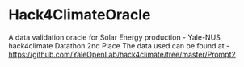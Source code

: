 # Hack4ClimateOracle
A data validation oracle for Solar Energy production - Yale-NUS hack4climate Datathon 2nd Place
The data used can be found at - https://github.com/YaleOpenLab/hack4climate/tree/master/Prompt2
